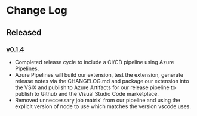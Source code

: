 # Change Log

## Released

### [v0.1.4]

- Completed release cycle to include a CI/CD pipeline using Azure Pipelines.
- Azure Pipelines will build our extension, test the extension, generate release notes via the CHANGELOG.md and package our extension into the VSIX and publish to Azure Artifacts for our release pipeline to publish to Github and the Visual Studio Code marketplace.
- Removed unneccessary job matrix' from our pipeline and using the explicit version of node to use which matches the version vscode uses.

[v0.1.4]: https://github.com/parithon/vscode-snap-TextEditor/compare/v0.1.0...v0.1.4
